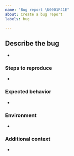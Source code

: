 ```yaml
---
name: "Bug report \U0001F41E"
about: Create a bug report
labels: bug

---
```


## Describe the bug
-

### Steps to reproduce
-

### Expected behavior
-

### Environment
-

### Additional context
-
